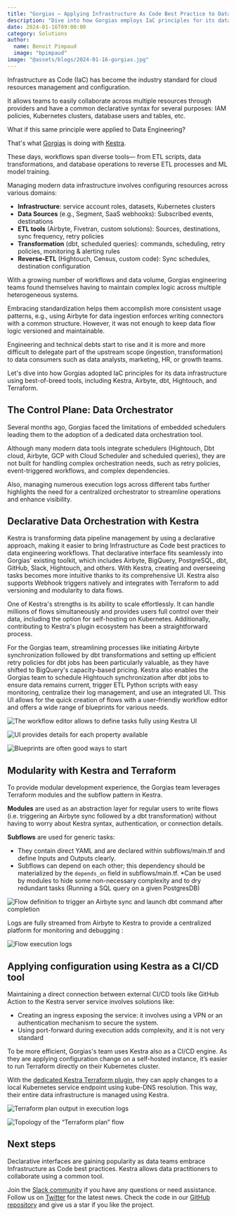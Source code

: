 ```yaml
---
title: "Gorgias — Applying Infrastructure As Code Best Practice to Data Engineering with Kestra"
description: "Dive into how Gorgias employs IaC principles for its data infrastructure using best-of-breed tools, including Kestra, Airbyte, dbt, Hightouch, and Terraform."
date: 2024-01-16T09:00:00
category: Solutions
author:
  name: Benoit Pimpaud
  image: "bpimpaud"
image: "@assets/blogs/2024-01-16-gorgias.jpg"
---
```


Infrastructure as Code (IaC) has become the industry standard for cloud resources management and configuration.

It allows teams to easily collaborate across multiple resources through providers and have a common declarative syntax for several purposes: IAM policies, Kubernetes clusters, database users and tables, etc.

What if this same principle were applied to Data Engineering?

That's what [Gorgias](https://www.gorgias.com/) is doing with [Kestra](https://github.com/kestra-io/kestra).

These days, workflows span diverse tools— from ETL scripts, data transformations, and database operations to reverse ETL processes and ML model training.

Managing modern data infrastructure involves configuring resources across various domains:

- **Infrastructure**: service account roles, datasets, Kubernetes clusters
- **Data Sources** (e.g., Segment, SaaS webhooks): Subscribed events, destinations
- **ETL tools** (Airbyte, Fivetran, custom solutions): Sources, destinations, sync frequency, retry policies
- **Transformation** (dbt, scheduled queries): commands, scheduling, retry policies, monitoring & alerting rules
- **Reverse-ETL** (Hightouch, Census, custom code): Sync schedules, destination configuration

With a growing number of workflows and data volume, Gorgias engineering teams found themselves having to maintain complex logic across multiple heterogeneous systems.

Embracing standardization helps them accomplish more consistent usage patterns, e.g., using Airbyte for data ingestion enforces writing connectors with a common structure. However, it was not enough to keep data flow logic versioned and maintainable.

Engineering and technical debts start to rise and it is more and more difficult to delegate part of the upstream scope (ingestion, transformation) to data consumers such as data analysts, marketing, HR, or growth teams.

Let's dive into how Gorgias adopted IaC principles for its data infrastructure using best-of-breed tools, including Kestra, Airbyte, dbt, Hightouch, and Terraform.

## The Control Plane: Data Orchestrator

Several months ago, Gorgias faced the limitations of embedded schedulers leading them to the adoption of a dedicated data orchestration tool.

Although many modern data tools integrate schedulers (Hightouch, Dbt cloud, Airbyte, GCP with Cloud Scheduler and scheduled queries), they are not built for handling complex orchestration needs, such as retry policies, event-triggered workflows, and complex dependencies.

Also, managing numerous execution logs across different tabs further highlights the need for a centralized orchestrator to streamline operations and enhance visibility.

## Declarative Data Orchestration with Kestra

Kestra is transforming data pipeline management by using a declarative approach, making it easier to bring Infrastructure as Code best practices to data engineering workflows. That declarative interface fits seamlessly into Gorgias' existing toolkit, which includes Airbyte, BigQuery, PostgreSQL, dbt, GitHub, Slack, Hightouch, and others. With Kestra, creating and overseeing tasks becomes more intuitive thanks to its comprehensive UI. Kestra also supports Webhook triggers natively and integrates with Terraform to add versioning and modularity to data flows.

One of Kestra's strengths is its ability to scale effortlessly. It can handle millions of flows simultaneously and provides users full control over their data, including the option for self-hosting on Kubernetes. Additionally, contributing to Kestra's plugin ecosystem has been a straightforward process.

For the Gorgias team, streamlining processes like initiating Airbyte synchronization followed by dbt transformations and setting up efficient retry policies for dbt jobs has been particularly valuable, as they have shifted to BigQuery's capacity-based pricing. Kestra also enables the Gorgias team to schedule Hightouch synchronization after dbt jobs to ensure data remains current, trigger ETL Python scripts with easy monitoring, centralize their log management, and use an integrated UI. This UI allows for the quick creation of flows with a user-friendly workflow editor and offers a wide range of blueprints for various needs.

![The workflow editor allows to define tasks fully using Kestra UI](@assets/blogs/2024-01-16-gorgias/workflow_editor.png)

![UI provides details for each property available](@assets/blogs/2024-01-16-gorgias/ui-editor.png)

![Blueprints are often good ways to start](@assets/blogs/2024-01-16-gorgias/blueprint.png)

## Modularity with Kestra and Terraform

To provide modular development experience, the Gorgias team leverages Terraform modules and the subflow pattern in Kestra.

**Modules** are used as an abstraction layer for regular users to write flows (i.e. triggering an Airbyte sync followed by a dbt transformation) without having to worry about Kestra syntax, authentication, or connection details.

**Subflows** are used for generic tasks:
- They contain direct YAML and are declared within subflows/main.tf and define Inputs and Outputs clearly.
- Subflows can depend on each other; this dependency should be materialized by the `depends_on` field in subflows/main.tf. *Can be used by modules to hide some non-necessary complexity and to dry redundant tasks (Running a SQL query on a given PostgresDB)


![Flow definition to trigger an Airbyte sync and launch dbt command after completion](@assets/blogs/2024-01-16-gorgias/terraform_module_def.png)

Logs are fully streamed from Airbyte to Kestra to provide a centralized platform for monitoring and debugging :

![Flow execution logs](@assets/blogs/2024-01-16-gorgias/airbyte-dbt.png)

## Applying configuration using Kestra as a CI/CD tool

Maintaining a direct connection between external CI/CD tools like GitHub Action to the Kestra server service involves solutions like:
- Creating an ingress exposing the service: it involves using a VPN or an authentication mechanism to secure the system.
- Using port-forward during execution adds complexity, and it is not very standard

To be more efficient, Gorgias's team uses Kestra also as a CI/CD engine. As they are applying configuration change on a self-hosted instance, it’s easier to run Terraform directly on their Kubernetes cluster.

With the [dedicated Kestra Terraform plugin](/plugins/plugin-terraform), they can apply changes to a local Kubernetes service endpoint using kube-DNS resolution. This way, their entire data infrastructure is managed using Kestra.


![Terraform plan output in execution logs](@assets/blogs/2024-01-16-gorgias/terrafrom_plan_logs.png)

![Topology of the “Terraform plan” flow](@assets/blogs/2024-01-16-gorgias/terraform_topology.png)


## Next steps

Declarative interfaces are gaining popularity as data teams embrace Infrastructure as Code best practices. Kestra allows data practitioners to collaborate using a common tool.

Join the [Slack community](https://kestra.io/slack) if you have any questions or need assistance. Follow us on [Twitter](https://twitter.com/kestra_io) for the latest news. Check the code in our [GitHub repository](https://github.com/kestra-io/kestra) and give us a star if you like the project.
